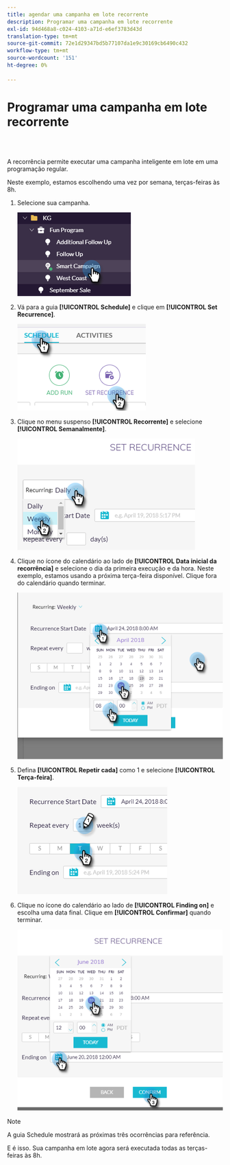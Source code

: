 ```yaml
---
title: agendar uma campanha em lote recorrente
description: Programar uma campanha em lote recorrente
exl-id: 94d468a8-c024-4103-a71d-e6ef3783d43d
translation-type: tm+mt
source-git-commit: 72e1d29347bd5b77107da1e9c30169cb6490c432
workflow-type: tm+mt
source-wordcount: '151'
ht-degree: 0%

---
```


# Programar uma campanha em lote recorrente

<br> 

A recorrência permite executar uma campanha inteligente em lote em uma programação regular.

Neste exemplo, estamos escolhendo uma vez por semana, terças-feiras às 8h.

1. Selecione sua campanha.

   ![Imagem Um](/help/sky/assets/smart-campaigns/schedule-a-recurring-batch-campaign/schedule-a-recurring-batch-campaign-1.png)

1. Vá para a guia **[!UICONTROL Schedule]** e clique em **[!UICONTROL Set Recurrence]**.

   ![Imagem dois](/help/sky/assets/smart-campaigns/schedule-a-recurring-batch-campaign/schedule-a-recurring-batch-campaign-2.png)

1. Clique no menu suspenso **[!UICONTROL Recorrente]** e selecione **[!UICONTROL Semanalmente]**.

   ![Imagem Três](/help/sky/assets/smart-campaigns/schedule-a-recurring-batch-campaign/schedule-a-recurring-batch-campaign-3.png)

1. Clique no ícone do calendário ao lado de **[!UICONTROL Data inicial da recorrência]** e selecione o dia da primeira execução e da hora. Neste exemplo, estamos usando a próxima terça-feira disponível. Clique fora do calendário quando terminar.

   ![Imagem quatro](/help/sky/assets/smart-campaigns/schedule-a-recurring-batch-campaign/schedule-a-recurring-batch-campaign-4.png)

1. Defina **[!UICONTROL Repetir cada]** como 1 e selecione **[!UICONTROL Terça-feira]**.

   ![Imagem cinco](/help/sky/assets/smart-campaigns/schedule-a-recurring-batch-campaign/schedule-a-recurring-batch-campaign-5.png)

1. Clique no ícone do calendário ao lado de **[!UICONTROL Finding on]** e escolha uma data final. Clique em **[!UICONTROL Confirmar]** quando terminar.

   ![Imagem 6](/help/sky/assets/smart-campaigns/schedule-a-recurring-batch-campaign/schedule-a-recurring-batch-campaign-6.png)

>[!NOTE]
>
>A guia Schedule mostrará as próximas três ocorrências para referência.

E é isso. Sua campanha em lote agora será executada todas as terças-feiras às 8h.
